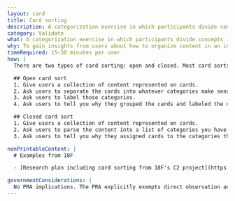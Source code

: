 ```yaml
---
layout: card
title: Card sorting
description: A categorization exercise in which participants divide concepts into different groups based on their
category: Validate
what: A categorization exercise in which participants divide concepts into different groups based on their understanding of those concepts.
why: To gain insights from users about how to organize content in an intuitive way.
timeRequired: 15–30 minutes per user
how: |
  There are two types of card sorting: open and closed. Most card sorts are performed with one user at a time, but you can also do the exercise with groups of two to three people.

  ## Open card sort
  1. Give users a collection of content represented on cards.
  2. Ask users to separate the cards into whatever categories make sense to them.
  3. Ask users to label those categories.
  4. Ask users to tell you why they grouped the cards and labeled the categories as they did.

  ## Closed card sort
  1. Give users a collection of content represented on cards.
  2. Ask users to parse the content into a list of categories you have predefined.
  3. Ask users to tell you why they assigned cards to the categories they did.

nonPrintableContent: |
  # Examples from 18F

  - [Research plan including card sorting from 18F's C2 project](https://github.com/18F/C2/wiki/Sprint-5:-Interaction-model-June-2016)

governmentConsiderations: |
  No PRA implications. The PRA explicitly exempts direct observation and non-standardized conversation, 5 CFR 1320.3(h)3. It also explicitly excludes tests of knowledge or aptitude, 5 CFR 1320.3(h)7, which is essentially what a card sort tests (though in our case, a poor result is our fault).
---
```

